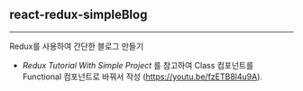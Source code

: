 ## react-redux-simpleBlog

---

Redux를 사용하여 간단한 블로그 만들기

- _Redux Tutorial With Simple Project_ 를 참고하여 Class 컴포넌트를 Functional 컴포넌트로 바꿔서 작성 (https://youtu.be/fzETB8l4u9A).
